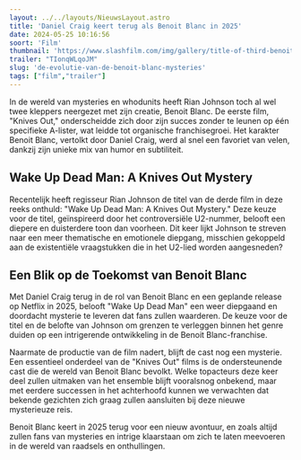```yaml
---
layout: ../../layouts/NieuwsLayout.astro
title: 'Daniel Craig keert terug als Benoit Blanc in 2025'
date: 2024-05-25 10:16:56
soort: 'Film'
thumbnail: 'https://www.slashfilm.com/img/gallery/title-of-third-benoit-blanc-mystery-officially-revealed-by-director-rian-johnson/intro-1716561720.jpg'
trailer: "TIonqWLqoJM"
slug: 'de-evolutie-van-de-benoit-blanc-mysteries'
tags: ["film","trailer"]
---
```


In de wereld van mysteries en whodunits heeft Rian Johnson toch al wel twee kleppers neergezet met zijn creatie, Benoit Blanc. De eerste film, "Knives Out," onderscheidde zich door zijn succes zonder te leunen op één specifieke A-lister, wat leidde tot organische franchisegroei. Het karakter Benoit Blanc, vertolkt door Daniel Craig, werd al snel een favoriet van velen, dankzij zijn unieke mix van humor en subtiliteit.

## Wake Up Dead Man: A Knives Out Mystery

Recentelijk heeft regisseur Rian Johnson de titel van de derde film in deze reeks onthuld: "Wake Up Dead Man: A Knives Out Mystery." Deze keuze voor de titel, geïnspireerd door het controversiële U2-nummer, belooft een diepere en duisterdere toon dan voorheen. Dit keer lijkt Johnson te streven naar een meer thematische en emotionele diepgang, misschien gekoppeld aan de existentiële vraagstukken die in het U2-lied worden aangesneden?



## Een Blik op de Toekomst van Benoit Blanc

Met Daniel Craig terug in de rol van Benoit Blanc en een geplande release op Netflix in 2025, belooft "Wake Up Dead Man" een weer diepgaand en doordacht mysterie te leveren dat fans zullen waarderen. De keuze voor de titel en de belofte van Johnson om grenzen te verleggen binnen het genre duiden op een intrigerende ontwikkeling in de Benoit Blanc-franchise.

Naarmate de productie van de film nadert, blijft de cast nog een mysterie. Een essentieel onderdeel van de "Knives Out" films is de ondersteunende cast die de wereld van Benoit Blanc bevolkt. Welke topacteurs deze keer deel zullen uitmaken van het ensemble blijft vooralsnog onbekend, maar met eerdere successen in het achterhoofd kunnen we verwachten dat bekende gezichten zich graag zullen aansluiten bij deze nieuwe mysterieuze reis.

Benoit Blanc keert in 2025 terug voor een nieuw avontuur, en zoals altijd zullen fans van mysteries en intrige klaarstaan om zich te laten meevoeren in de wereld van raadsels en onthullingen.
